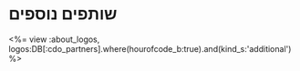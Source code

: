 

# שותפים נוספים

<%= view :about_logos, logos:DB[:cdo_partners].where(hourofcode_b:true).and(kind_s:'additional') %>